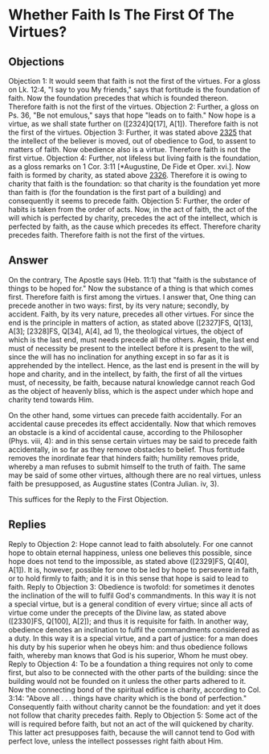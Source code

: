 # Whether Faith Is The First Of The Virtues?
## Objections
Objection 1: It would seem that faith is not the first of the virtues. For a gloss on Lk. 12:4, "I say to you My friends," says that fortitude is the foundation of faith. Now the foundation precedes that which is founded thereon. Therefore faith is not the first of the virtues.
Objection 2: Further, a gloss on Ps. 36, "Be not emulous," says that hope "leads on to faith." Now hope is a virtue, as we shall state further on ([2324]Q[17], A[1]). Therefore faith is not the first of the virtues.
Objection 3: Further, it was stated above [2325](A[2]) that the intellect of the believer is moved, out of obedience to God, to assent to matters of faith. Now obedience also is a virtue. Therefore faith is not the first virtue.
Objection 4: Further, not lifeless but living faith is the foundation, as a gloss remarks on 1 Cor. 3:11 [*Augustine, De Fide et Oper. xvi.]. Now faith is formed by charity, as stated above [2326](A[3]). Therefore it is owing to charity that faith is the foundation: so that charity is the foundation yet more than faith is (for the foundation is the first part of a building) and consequently it seems to precede faith.
Objection 5: Further, the order of habits is taken from the order of acts. Now, in the act of faith, the act of the will which is perfected by charity, precedes the act of the intellect, which is perfected by faith, as the cause which precedes its effect. Therefore charity precedes faith. Therefore faith is not the first of the virtues.
## Answer
On the contrary, The Apostle says (Heb. 11:1) that "faith is the substance of things to be hoped for." Now the substance of a thing is that which comes first. Therefore faith is first among the virtues.
I answer that, One thing can precede another in two ways: first, by its very nature; secondly, by accident. Faith, by its very nature, precedes all other virtues. For since the end is the principle in matters of action, as stated above ([2327]FS, Q[13], A[3]; [2328]FS, Q[34], A[4], ad 1), the theological virtues, the object of which is the last end, must needs precede all the others. Again, the last end must of necessity be present to the intellect before it is present to the will, since the will has no inclination for anything except in so far as it is apprehended by the intellect. Hence, as the last end is present in the will by hope and charity, and in the intellect, by faith, the first of all the virtues must, of necessity, be faith, because natural knowledge cannot reach God as the object of heavenly bliss, which is the aspect under which hope and charity tend towards Him.

On the other hand, some virtues can precede faith accidentally. For an accidental cause precedes its effect accidentally. Now that which removes an obstacle is a kind of accidental cause, according to the Philosopher (Phys. viii, 4): and in this sense certain virtues may be said to precede faith accidentally, in so far as they remove obstacles to belief. Thus fortitude removes the inordinate fear that hinders faith; humility removes pride, whereby a man refuses to submit himself to the truth of faith. The same may be said of some other virtues, although there are no real virtues, unless faith be presupposed, as Augustine states (Contra Julian. iv, 3).

This suffices for the Reply to the First Objection.
## Replies
Reply to Objection 2: Hope cannot lead to faith absolutely. For one cannot hope to obtain eternal happiness, unless one believes this possible, since hope does not tend to the impossible, as stated above ([2329]FS, Q[40], A[1]). It is, however, possible for one to be led by hope to persevere in faith, or to hold firmly to faith; and it is in this sense that hope is said to lead to faith.
Reply to Objection 3: Obedience is twofold: for sometimes it denotes the inclination of the will to fulfil God's commandments. In this way it is not a special virtue, but is a general condition of every virtue; since all acts of virtue come under the precepts of the Divine law, as stated above ([2330]FS, Q[100], A[2]); and thus it is requisite for faith. In another way, obedience denotes an inclination to fulfil the commandments considered as a duty. In this way it is a special virtue, and a part of justice: for a man does his duty by his superior when he obeys him: and thus obedience follows faith, whereby man knows that God is his superior, Whom he must obey.
Reply to Objection 4: To be a foundation a thing requires not only to come first, but also to be connected with the other parts of the building: since the building would not be founded on it unless the other parts adhered to it. Now the connecting bond of the spiritual edifice is charity, according to Col. 3:14: "Above all . . . things have charity which is the bond of perfection." Consequently faith without charity cannot be the foundation: and yet it does not follow that charity precedes faith.
Reply to Objection 5: Some act of the will is required before faith, but not an act of the will quickened by charity. This latter act presupposes faith, because the will cannot tend to God with perfect love, unless the intellect possesses right faith about Him.
